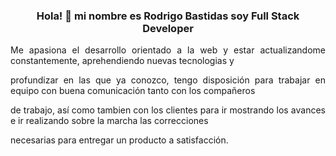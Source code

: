 <div id="header" align="center">
    <H3> Hola! 👋 mi nombre es Rodrigo Bastidas soy Full Stack Developer</H3>
    <p align="justify">Me apasiona el desarrollo orientado a la web y estar actualizandome constantemente, aprehendiendo nuevas tecnologias y       <p>
    <p align="justify">profundizar en las que ya conozco, tengo disposición para trabajar en equipo con  buena comunicación tanto con los compañeros<p>
    <p align="justify">de trabajo, así como tambien con los clientes para ir mostrando los avances e ir realizando sobre la marcha las correcciones <p>
    <p align="justify">necesarias para entregar un producto a satisfacción.<p>
   
        
    
</div>
